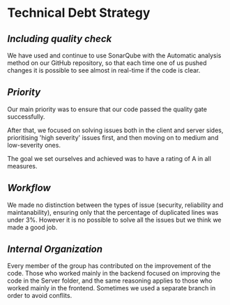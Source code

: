 # Technical Debt Strategy

## *Including quality check*
We have used and continue to use SonarQube with the Automatic analysis method
on our GitHub repository, so that each time one of us pushed changes it is possible to see almost in real-time if the code is clear.

## *Priority*
Our main priority was to ensure that our code passed the quality gate successfully.

After that, we focused on solving issues both in the client and server sides, prioritising 'high severity' issues first, and then moving on to medium and low-severity ones.

The goal we set ourselves and achieved was to have a rating of A in all measures.

## *Workflow*
We made no distinction between the types of issue (security, reliability and maintanability), ensuring only that the percentage of duplicated lines was under 3%.
However it is no possible to solve all the issues but we think we made a good job.

## *Internal Organization*
Every member of the group has contributed on the improvement of the code.
Those who worked mainly in the backend focused on improving the code in the Server folder, and the same reasoning applies to those who worked mainly in the frontend.
Sometimes we used a separate branch in order to avoid conflits.
